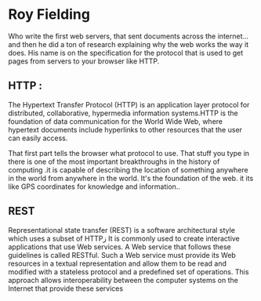 # Roy Fielding

Who write the first web servers, that sent documents across the internet… and then he did a ton of research explaining why the web works the way it does. His name is on the specification for the protocol that is used to get pages from servers to your browser like HTTP.

## HTTP :

The Hypertext Transfer Protocol (HTTP) is an application layer protocol for distributed, collaborative, hypermedia information systems.HTTP is the foundation of data communication for the World Wide Web, where hypertext documents include hyperlinks to other resources that the user can easily access.

That first part tells the browser what protocol to use. That stuff you type in there is one of the most important breakthroughs in the history of computing .it is capable of describing the location of something anywhere in the world from anywhere in the world. It's the foundation of the web. it its like GPS coordinates for knowledge and information..

## REST

Representational state transfer (REST) is a software architectural style which uses a subset of HTTPز It is commonly used to create interactive applications that use Web services. A Web service that follows these guidelines is called RESTful. Such a Web service must provide its Web resources in a textual representation and allow them to be read and modified with a stateless protocol and a predefined set of operations. This approach allows interoperability between the computer systems on the Internet that provide these services